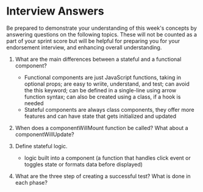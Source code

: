 # Interview Answers
Be prepared to demonstrate your understanding of this week's concepts by answering questions on the following topics. These will not be counted as a part of your sprint score but will be helpful for preparing you for your endorsement interview, and enhancing overall understanding.

1. What are the main differences between a stateful and a functional component?
    - Functional components are just JavaScript functions, taking in optional props; are easy to wriite, understand, and test; can avoid the this keyword; can be defined in a single-line using arrow function syntax; can also be created using a class, if a hook is needed
    - Stateful components are always class components, they offer more features and can have state that gets initialized and updated
2. When does a componentWillMount function be called? What about a componentWillUpdate?
    
3. Define stateful logic.
    - logic built into a component (a function that handles click event or toggles state or formats data before displayed)

4. What are the three step of creating a successful test? What is done in each phase?
